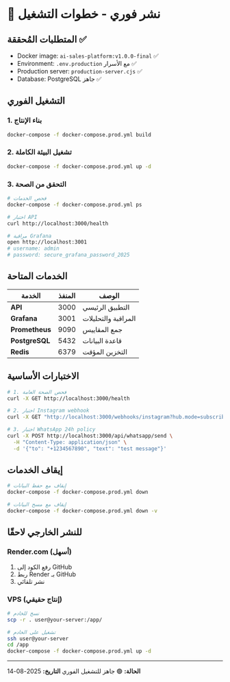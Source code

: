 # 🚀 نشر فوري - خطوات التشغيل

## المتطلبات المُحققة ✅
- Docker image: `ai-sales-platform:v1.0.0-final` ✅
- Environment: `.env.production` مع الأسرار ✅
- Production server: `production-server.cjs` ✅
- Database: PostgreSQL جاهز ✅

## التشغيل الفوري

### 1. بناء الإنتاج
```bash
docker-compose -f docker-compose.prod.yml build
```

### 2. تشغيل البيئة الكاملة
```bash
docker-compose -f docker-compose.prod.yml up -d
```

### 3. التحقق من الصحة
```bash
# فحص الخدمات
docker-compose -f docker-compose.prod.yml ps

# اختبار API
curl http://localhost:3000/health

# مراقبة Grafana
open http://localhost:3001
# username: admin
# password: secure_grafana_password_2025
```

## الخدمات المتاحة

| الخدمة | المنفذ | الوصف |
|--------|--------|-------|
| **API** | 3000 | التطبيق الرئيسي |
| **Grafana** | 3001 | المراقبة والتحليلات |
| **Prometheus** | 9090 | جمع المقاييس |
| **PostgreSQL** | 5432 | قاعدة البيانات |
| **Redis** | 6379 | التخزين المؤقت |

## الاختبارات الأساسية

```bash
# 1. فحص الصحة العامة
curl -X GET http://localhost:3000/health

# 2. اختبار Instagram webhook
curl -X GET "http://localhost:3000/webhooks/instagram?hub.mode=subscribe&hub.verify_token=webhook_verify_ai_sales_2025&hub.challenge=test123"

# 3. اختبار WhatsApp 24h policy
curl -X POST http://localhost:3000/api/whatsapp/send \
  -H "Content-Type: application/json" \
  -d '{"to": "+1234567890", "text": "test message"}'
```

## إيقاف الخدمات

```bash
# إيقاف مع حفظ البيانات
docker-compose -f docker-compose.prod.yml down

# إيقاف مع مسح البيانات
docker-compose -f docker-compose.prod.yml down -v
```

## للنشر الخارجي لاحقًا

### Render.com (أسهل)
1. رفع الكود إلى GitHub
2. ربط Render بـ GitHub  
3. نشر تلقائي

### VPS (إنتاج حقيقي)
```bash
# نسخ للخادم
scp -r . user@your-server:/app/

# تشغيل على الخادم
ssh user@your-server
cd /app
docker-compose -f docker-compose.prod.yml up -d
```

---
**الحالة:** 🟢 جاهز للتشغيل الفوري
**التاريخ:** 2025-08-14